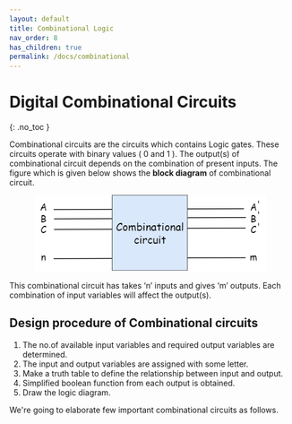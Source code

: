 ```yaml
---
layout: default
title: Combinational Logic
nav_order: 8
has_children: true
permalink: /docs/combinational
---
```

# Digital Combinational Circuits
{: .no_toc }


Combinational circuits are the circuits which contains Logic gates. These circuits operate with binary values ( 0 and 1 ). The output(s) of combinational circuit depends on the combination of present inputs. The figure which is given below shows the **block diagram** of combinational circuit.

<div style="text-align:center"><img src="../../assets/images/combinational1.png" /></div>

This combinational circuit has takes ‘n’ inputs and gives ‘m’ outputs. Each combination of input variables will affect the output(s).


## Design procedure of Combinational circuits

1.  The no.of available input variables and required output variables are determined.   
2.  The input and output variables are assigned with some letter.
3.  Make a truth table to define the relationship between input and output. 
4.  Simplified boolean function from each output is obtained.
5.  Draw the logic diagram.
   
   
We're going to elaborate few important combinational circuits as follows.

